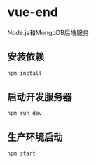 # vue-end

Node.js和MongoDB后端服务

## 安装依赖
```bash
npm install
```

## 启动开发服务器
```bash
npm run dev
```

## 生产环境启动
```bash
npm start
```